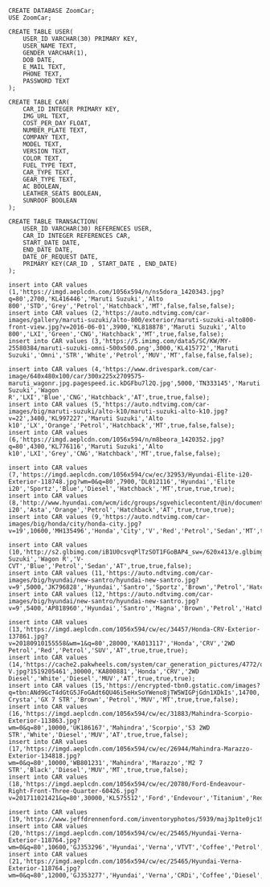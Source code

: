     CREATE DATABASE ZoomCar;
    USE ZoomCar;
    
    CREATE TABLE USER(    
        USER_ID VARCHAR(30) PRIMARY KEY,          
        USER_NAME TEXT,          
        GENDER VARCHAR(1),          
        DOB DATE,          
        E_MAIL TEXT,          
        PHONE TEXT,     
        PASSWORD TEXT 
    );
    
    CREATE TABLE CAR(    
        CAR_ID INTEGER PRIMARY KEY, 
        IMG_URL TEXT, 
        COST_PER_DAY FLOAT,        
        NUMBER_PLATE TEXT,          
        COMPANY TEXT,          
        MODEL TEXT,          
        VERSION TEXT,          
        COLOR TEXT,          
        FUEL_TYPE TEXT,          
        CAR_TYPE TEXT,          
        GEAR_TYPE TEXT,          
        AC BOOLEAN,          
        LEATHER_SEATS BOOLEAN,          
        SUNROOF BOOLEAN 
    );
    
    CREATE TABLE TRANSACTION( 
        USER_ID VARCHAR(30) REFERENCES USER,
        CAR_ID INTEGER REFERENCES CAR,
        START_DATE DATE,
        END_DATE DATE,
        DATE_OF_REQUEST DATE,
        PRIMARY KEY(CAR_ID , START_DATE , END_DATE)
    );
    
    insert into CAR values (1,'https://imgd.aeplcdn.com/1056x594/n/ns5dora_1420343.jpg?q=80',2700,'KL416446','Maruti Suzuki','Alto 800','STD','Grey','Petrol','Hatchback','MT',false,false,false);
    insert into CAR values (2,'https://auto.ndtvimg.com/car-images/gallery/maruti-suzuki/alto-800/exterior/maruti-suzuki-alto800-front-view.jpg?v=2016-06-01',3900,'KL818878','Maruti Suzuki','Alto 800','LXI','Green','CNG','Hatchback','MT',true,false,false);
    insert into CAR values (3,'https://5.imimg.com/data5/SC/KW/MY-25580384/maruti-suzuki-omni-500x500.png',3000,'KL415772','Maruti Suzuki','Omni','STR','White','Petrol','MUV','MT',false,false,false);
    
    insert into CAR values (4,'https://www.drivespark.com/car-image/640x480x100/car/300x225x2709575-maruti_wagonr.jpg.pagespeed.ic.kDGFbu7l2Q.jpg',5000,'TN333145','Maruti Suzuki','Wagon R','LXI','Blue','CNG','Hatchback','AT',true,true,false);
    insert into CAR values (5,'https://auto.ndtvimg.com/car-images/big/maruti-suzuki/alto-k10/maruti-suzuki-alto-k10.jpg?v=22',3400,'KL997227','Maruti Suzuki','Alto k10','LX','Orange','Petrol','Hatchback','MT',true,false,false);
    insert into CAR values (6,'https://imgd.aeplcdn.com/1056x594/n/m8beora_1420352.jpg?q=80',4300,'KL776116','Maruti Suzuki','Alto k10','LXI','Grey','CNG','Hatchback','MT',true,false,false);
    
    insert into CAR values (7,'https://imgd.aeplcdn.com/1056x594/cw/ec/32953/Hyundai-Elite-i20-Exterior-118748.jpg?wm=0&q=80',7900,'DL012116','Hyundai','Elite i20','Sportz','Blue','Diesel','Hatchback','MT',true,true,true);
    insert into CAR values (8,'http://www.hyundai.com/wcm/idc/groups/sgvehiclecontent/@in/documents/sitecontent/mdaw/mte1/~edisp/in_gal_ext_ib_feb_03.jpg',8200,'UP339196','Hyundai','Elite i20','Asta','Orange','Petrol','Hatchback','AT',true,true,true);
    insert into CAR values (9,'https://auto.ndtvimg.com/car-images/big/honda/city/honda-city.jpg?v=19',10600,'MH135496','Honda','City','V','Red','Petrol','Sedan','MT',true,true,false);
    
    insert into CAR values (10,'http://s2.glbimg.com/iB1U0csvqPlTzSOT1FGoBAP4_sw=/620x413/e.glbimg.com/og/ed/f/original/2017/01/16/city01.jpg',12000,'UP318155','Maruti Suzuki','Wagon R','V-CVT','Blue','Petrol','Sedan','AT',true,true,false);
    insert into CAR values (11,'https://auto.ndtvimg.com/car-images/big/hyundai/new-santro/hyundai-new-santro.jpg?v=9',5000,'JK796828','Hyundai','Santro','Sportz','Brown','Petrol','Hatchback','MT',true,false,false);
    insert into CAR values (12,'https://auto.ndtvimg.com/car-images/big/hyundai/new-santro/hyundai-new-santro.jpg?v=9',5400,'AP818960','Hyundai','Santro','Magna','Brown','Petrol','Hatchback','AT',true,false,false);
    
    insert into CAR values (13,'https://imgd.aeplcdn.com/1056x594/cw/ec/34457/Honda-CRV-Exterior-137861.jpg?v=20180910155558&wm=1&q=80',28000,'KA013117','Honda','CRV','2WD Petrol','Red','Petrol','SUV','AT',true,true,true);
    insert into CAR values (14,'https://cache2.pakwheels.com/system/car_generation_pictures/4772/original/Honda_CR-V.jpg?1519205461',30000,'KA800881','Honda','CRV','2WD Diesel','White','Diesel','MUV','AT',true,true,true);
    insert into CAR values (15,'https://encrypted-tbn0.gstatic.com/images?q=tbn:ANd9GcT4dGtG5JFoGAdt6QU46i5eHxSoYWeno8jTW5WIGPjGdn1XDkIs',14700,'BR773939','Toyota','Innova Crysta','GX 7 STR','Brown','Petrol','MUV','MT',true,true,false);
    insert into CAR values (16,'https://imgd.aeplcdn.com/1056x594/cw/ec/31883/Mahindra-Scorpio-Exterior-113863.jpg?wm=0&q=80',10000,'UK186167','Mahindra','Scorpio','S3 2WD STR','White','Diesel','MUV','AT',true,true,false);
    insert into CAR values (17,'https://imgd.aeplcdn.com/1056x594/cw/ec/26944/Mahindra-Marazzo-Exterior-134818.jpg?wm=0&q=80',10000,'WB801231','Mahindra','Marazzo','M2 7 STR','Black','Diesel','MUV','MT',true,true,false);
    insert into CAR values (18,'https://imgd.aeplcdn.com/1056x594/cw/ec/20780/Ford-Endeavour-Right-Front-Three-Quarter-60426.jpg?v=201711021421&q=80',30000,'KL575512','Ford','Endevour','Titanium','Red','Diesel','SUV','AT',true,true,true);
    
    insert into CAR values (19,'https://www.jeffdrennenford.com/inventoryphotos/5939/maj3p1te0jc190474/sp/1.jpg',7900,'GJ1428825','Ford','Ecosport','Ambient','Orange','Petrol','MUV','MT',true,true,false);
    insert into CAR values (20,'https://imgd.aeplcdn.com/1056x594/cw/ec/25465/Hyundai-Verna-Exterior-118764.jpg?wm=0&q=80',10600,'GJ353296','Hyundai','Verna','VTVT','Coffee','Petrol','Sedan','AT',true,true,false);
    insert into CAR values (21,'https://imgd.aeplcdn.com/1056x594/cw/ec/25465/Hyundai-Verna-Exterior-118764.jpg?wm=0&q=80',12000,'GJ353277','Hyundai','Verna','CRDi','Coffee','Diesel','Sedan','AT',true,true,false);

